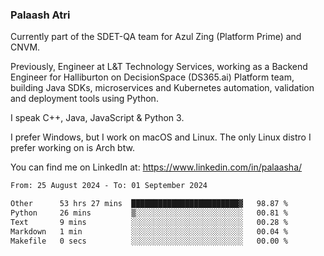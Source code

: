### Palaash Atri

Currently part of the SDET-QA team for Azul Zing (Platform Prime) and CNVM. 

Previously, Engineer at L&T Technology Services, working as a Backend Engineer for Halliburton on DecisionSpace (DS365.ai) Platform team, building Java SDKs, microservices and Kubernetes automation, validation and deployment tools using Python.

I speak C++, Java, JavaScript & Python 3.

I prefer Windows, but I work on macOS and Linux. The only Linux distro I prefer working on is Arch btw.

You can find me on LinkedIn at: https://www.linkedin.com/in/palaasha/

<!--START_SECTION:waka-->

```txt
From: 25 August 2024 - To: 01 September 2024

Other      53 hrs 27 mins  ████████████████████████▓   98.87 %
Python     26 mins         ▒░░░░░░░░░░░░░░░░░░░░░░░░   00.81 %
Text       9 mins          ░░░░░░░░░░░░░░░░░░░░░░░░░   00.28 %
Markdown   1 min           ░░░░░░░░░░░░░░░░░░░░░░░░░   00.04 %
Makefile   0 secs          ░░░░░░░░░░░░░░░░░░░░░░░░░   00.00 %
```

<!--END_SECTION:waka-->
